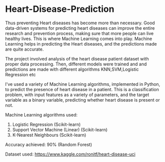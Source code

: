 # Heart-Disease-Prediction
Thus preventing Heart diseases has become more than necessary. Good data-driven systems for predicting heart diseases can improve the entire research and prevention process, making sure that more people can live healthy lives. This is where Machine Learning comes into play. Machine Learning helps in predicting the Heart diseases, and the predictions made are quite accurate.

The project involved analysis of the heart disease patient dataset with proper data processing. Then, different models were trained and and predictions are made with different algorithms KNN,SVM,Logistic Regression etc

I've used a variety of Machine Learning algorithms, implemented in Python, to predict the presence of heart disease in a patient. This is a classification problem, with input features as a variety of parameters, and the target variable as a binary variable, predicting whether heart disease is present or not.

Machine Learning algorithms used:

1. Logistic Regression (Scikit-learn)
2. Support Vector Machine (Linear) (Scikit-learn)
3. K-Nearest Neighbours (Scikit-learn)

Accuracy achieved: 90% (Random Forest)

Dataset used: https://www.kaggle.com/ronitf/heart-disease-uci
